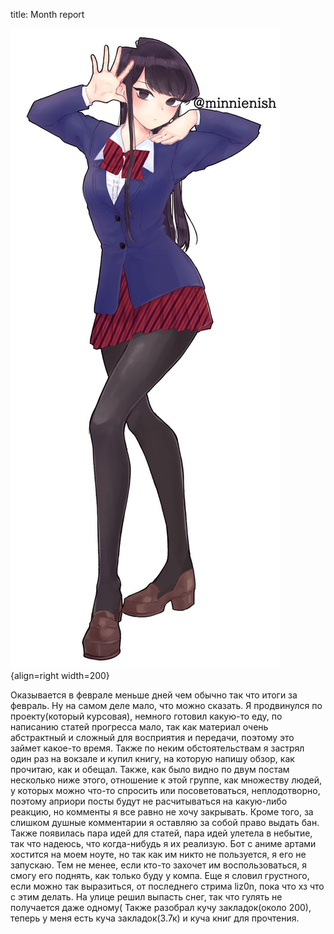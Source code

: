 title: Month report

![](/blog/static/img/7G7acxGF18A.jpg){align=right width=200}

Оказывается в феврале меньше дней чем обычно так что итоги за февраль. Ну на самом деле мало, что можно сказать. Я продвинулся по проекту(который курсовая), немного готовил какую-то еду, по написанию статей прогресса мало, так как материал очень абстрактный и сложный для восприятия и передачи, поэтому это займет какое-то время. Также по неким обстоятельствам я застрял один раз на вокзале и купил книгу, на которую напишу обзор, как прочитаю, как и обещал. Также, как было видно по двум постам несколько ниже этого, отношение к этой группе, как множеству людей, у которых можно что-то спросить или посоветоваться, неплодотворно, поэтому априори посты будут не расчитываться на какую-либо реакцию, но комменты я все равно не хочу закрывать. Кроме того, за слишком душные комментарии я оставляю за собой право выдать бан. Также появилась пара идей для статей, пара идей улетела в небытие, так что надеюсь, что когда-нибудь я их реализую. Бот с аниме артами хостится на моем ноуте, но так как им никто не пользуется, я его не запускаю. Тем не менее, если кто-то захочет им воспользоваться, я смогу его поднять, как только буду у компа. Еще я словил грустного, если можно так выразиться, от последнего стрима liz0n, пока что хз что с этим делать. На улице решил выпасть снег, так что гулять не получается даже одному( Также разобрал кучу закладок(около 200), теперь у меня есть куча закладок(3.7к) и куча книг для прочтения.

